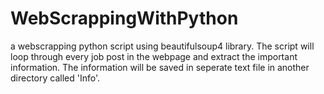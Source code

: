 # WebScrappingWithPython
a webscrapping python script using beautifulsoup4 library. The script will loop through every job post in the webpage and extract the important information. The information will
be saved in seperate text file in another directory called 'Info'.
